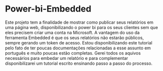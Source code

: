 # Power-bi-Embedded

Este projeto tem a finalidade de mostrar como publicar seus relatórios em uma página web, disponibilizando o power bi para os seus clientes sem que eles precisem criar uma conta na Microsoft. A vantagem do uso da ferramenta Embedded é que os seus relatórios não estarão públicos, sempre gerando um token de acesso. Estou disponibilizando este tutorial pelo fato de ter poucas documentações relacionadas a esse assunto em português e muito poucas estão completas. Gerei todos os aquivos necessários para embedar um relatório e para complementar disponibilizarei um tutorial escrito ensinando passo a passo do processo.
